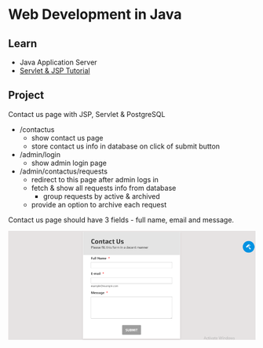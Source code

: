 # Web Development in Java

## Learn
* Java Application Server
* [Servlet & JSP Tutorial](https://www.youtube.com/watch?v=OuBUUkQfBYM)

## Project
Contact us page with JSP, Servlet & PostgreSQL
* /contactus
  * show contact us page
  * store contact us info in database on click of submit button
* /admin/login
  * show admin login page
* /admin/contactus/requests
  * redirect to this page after admin logs in
  * fetch & show all requests info from database
    * group requests by active & archived
  * provide an option to archive each request

Contact us page should have 3 fields - full name, email and message.

![contact us](./contact-us.png "contact us")
